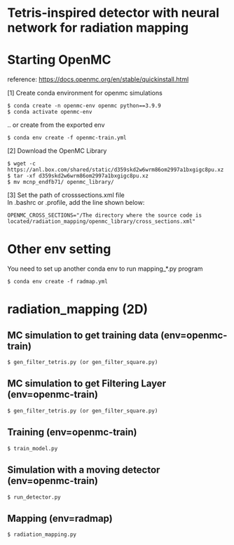# Tetris-inspired detector with neural network for radiation mapping

# Starting OpenMC

reference: https://docs.openmc.org/en/stable/quickinstall.html

[1] Create conda environment for openmc simulations
```
$ conda create -n openmc-env openmc python==3.9.9
$ conda activate openmc-env  
```

.. or create from the exported env
```
$ conda env create -f openmc-train.yml
```
[2] Download the OpenMC Library

```
$ wget -c https://anl.box.com/shared/static/d359skd2w6wrm86om2997a1bxgigc8pu.xz
$ tar -xf d359skd2w6wrm86om2997a1bxgigc8pu.xz
$ mv mcnp_endfb71/ openmc_library/ 
```

[3] Set the path of crosssections.xml file  
In .bashrc or .profile, add the line shown below:  
```
OPENMC_CROSS_SECTIONS="/The directory where the source code is located/radiation_mapping/openmc_library/cross_sections.xml" 
```


# Other env setting
You need to set up another conda env to run mapping_*.py program
```
$ conda env create -f radmap.yml
```

# radiation_mapping (2D)

## MC simulation to get training data (env=openmc-train)
```
$ gen_filter_tetris.py (or gen_filter_square.py)
```

## MC simulation to get Filtering Layer (env=openmc-train)
```
$ gen_filter_tetris.py (or gen_filter_square.py)
```

## Training (env=openmc-train)
```
$ train_model.py
```

## Simulation with a moving detector (env=openmc-train)
```
$ run_detector.py
```

## Mapping (env=radmap)
```
$ radiation_mapping.py
```

